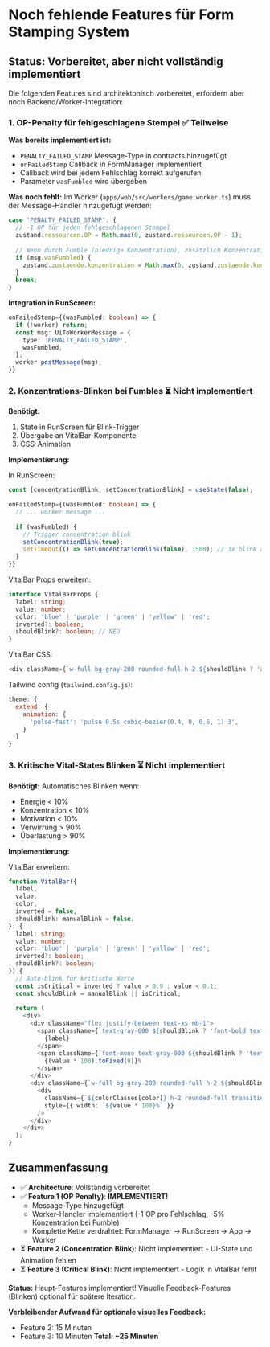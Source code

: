 # Noch fehlende Features für Form Stamping System

## Status: Vorbereitet, aber nicht vollständig implementiert

Die folgenden Features sind architektonisch vorbereitet, erfordern aber noch Backend/Worker-Integration:

### 1. OP-Penalty für fehlgeschlagene Stempel ✅ Teilweise

**Was bereits implementiert ist:**
- `PENALTY_FAILED_STAMP` Message-Type in contracts hinzugefügt
- `onFailedStamp` Callback in FormManager implementiert
- Callback wird bei jedem Fehlschlag korrekt aufgerufen
- Parameter `wasFumbled` wird übergeben

**Was noch fehlt:**
Im Worker (`apps/web/src/workers/game.worker.ts`) muss der Message-Handler hinzugefügt werden:

```typescript
case 'PENALTY_FAILED_STAMP': {
  // -1 OP für jeden fehlgeschlagenen Stempel
  zustand.ressourcen.OP = Math.max(0, zustand.ressourcen.OP - 1);
  
  // Wenn durch Fumble (niedrige Konzentration), zusätzlich Konzentration weiter senken
  if (msg.wasFumbled) {
    zustand.zustaende.konzentration = Math.max(0, zustand.zustaende.konzentration - 0.05);
  }
  break;
}
```

**Integration in RunScreen:**
```typescript
onFailedStamp={(wasFumbled: boolean) => {
  if (!worker) return;
  const msg: UiToWorkerMessage = {
    type: 'PENALTY_FAILED_STAMP',
    wasFumbled,
  };
  worker.postMessage(msg);
}}
```

### 2. Konzentrations-Blinken bei Fumbles ⏳ Nicht implementiert

**Benötigt:**
1. State in RunScreen für Blink-Trigger
2. Übergabe an VitalBar-Komponente
3. CSS-Animation

**Implementierung:**

In RunScreen:
```typescript
const [concentrationBlink, setConcentrationBlink] = useState(false);

onFailedStamp={(wasFumbled: boolean) => {
  // ... worker message ...
  
  if (wasFumbled) {
    // Trigger concentration blink
    setConcentrationBlink(true);
    setTimeout(() => setConcentrationBlink(false), 1500); // 3x blink à 500ms
  }
}}
```

VitalBar Props erweitern:
```typescript
interface VitalBarProps {
  label: string;
  value: number;
  color: 'blue' | 'purple' | 'green' | 'yellow' | 'red';
  inverted?: boolean;
  shouldBlink?: boolean; // NEU
}
```

VitalBar CSS:
```typescript
<div className={`w-full bg-gray-200 rounded-full h-2 ${shouldBlink ? 'animate-pulse-fast' : ''}`}>
```

Tailwind config (`tailwind.config.js`):
```javascript
theme: {
  extend: {
    animation: {
      'pulse-fast': 'pulse 0.5s cubic-bezier(0.4, 0, 0.6, 1) 3',
    }
  }
}
```

### 3. Kritische Vital-States Blinken ⏳ Nicht implementiert

**Benötigt:**
Automatisches Blinken wenn:
- Energie < 10%
- Konzentration < 10%
- Motivation < 10%
- Verwirrung > 90%
- Überlastung > 90%

**Implementierung:**

VitalBar erweitern:
```typescript
function VitalBar({
  label,
  value,
  color,
  inverted = false,
  shouldBlink: manualBlink = false,
}: {
  label: string;
  value: number;
  color: 'blue' | 'purple' | 'green' | 'yellow' | 'red';
  inverted?: boolean;
  shouldBlink?: boolean;
}) {
  // Auto-blink für kritische Werte
  const isCritical = inverted ? value > 0.9 : value < 0.1;
  const shouldBlink = manualBlink || isCritical;
  
  return (
    <div>
      <div className="flex justify-between text-xs mb-1">
        <span className={`text-gray-600 ${shouldBlink ? 'font-bold text-red-600' : ''}`}>
          {label}
        </span>
        <span className={`font-mono text-gray-900 ${shouldBlink ? 'text-red-600' : ''}`}>
          {(value * 100).toFixed(0)}%
        </span>
      </div>
      <div className={`w-full bg-gray-200 rounded-full h-2 ${shouldBlink ? 'animate-pulse-fast' : ''}`}>
        <div
          className={`${colorClasses[color]} h-2 rounded-full transition-all duration-300`}
          style={{ width: `${value * 100}%` }}
        />
      </div>
    </div>
  );
}
```

## Zusammenfassung

- ✅ **Architecture**: Vollständig vorbereitet
- ✅ **Feature 1 (OP Penalty)**: **IMPLEMENTIERT!** 
  - Message-Type hinzugefügt
  - Worker-Handler implementiert (-1 OP pro Fehlschlag, -5% Konzentration bei Fumble)
  - Komplette Kette verdrahtet: FormManager → RunScreen → App → Worker
- ⏳ **Feature 2 (Concentration Blink)**: Nicht implementiert - UI-State und Animation fehlen
- ⏳ **Feature 3 (Critical Blink)**: Nicht implementiert - Logik in VitalBar fehlt

**Status:** Haupt-Features implementiert! Visuelle Feedback-Features (Blinken) optional für spätere Iteration.

**Verbleibender Aufwand für optionale visuelles Feedback:**
- Feature 2: 15 Minuten
- Feature 3: 10 Minuten
**Total: ~25 Minuten**
